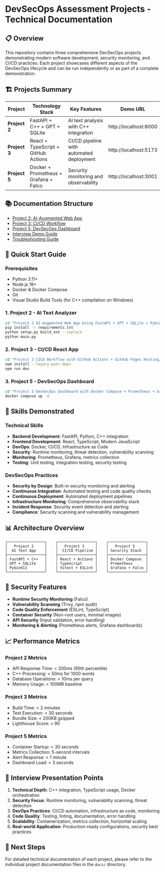 # DevSecOps Assessment Projects - Technical Documentation

## 📋 Overview

This repository contains three comprehensive DevSecOps projects demonstrating modern software development, security monitoring, and CI/CD practices. Each project showcases different aspects of the DevSecOps lifecycle and can be run independently or as part of a complete demonstration.

## 🏗️ Projects Summary

| Project | Technology Stack | Key Features | Demo URL |
|---------|------------------|--------------|----------|
| **Project 2** | FastAPI + C++ + GPT + SQLite | AI text analysis with C++ integration | http://localhost:8000 |
| **Project 3** | React + TypeScript + GitHub Actions | CI/CD pipeline with automated deployment | http://localhost:5173 |
| **Project 5** | Docker + Prometheus + Grafana + Falco | Security monitoring and observability | http://localhost:3001 |

## 📚 Documentation Structure

- [Project 2: AI-Augmented Web App](./docs/PROJECT_2_DOCUMENTATION.md)
- [Project 3: CI/CD Workflow](./docs/PROJECT_3_DOCUMENTATION.md)
- [Project 5: DevSecOps Dashboard](./docs/PROJECT_5_DOCUMENTATION.md)
- [Interview Demo Guide](./docs/INTERVIEW_DEMO_GUIDE.md)
- [Troubleshooting Guide](./docs/TROUBLESHOOTING.md)

## 🚀 Quick Start Guide

### Prerequisites
- Python 3.11+
- Node.js 18+
- Docker & Docker Compose
- Git
- Visual Studio Build Tools (for C++ compilation on Windows)

### 1. Project 2 - AI Text Analyzer
```bash
cd "Project 2 AI-Augmented Web App Using FastAPI + GPT + SQLite + Pybind11 (C++)"
pip install -r requirements.txt
python setup.py build_ext --inplace
python main.py
```

### 2. Project 3 - CI/CD React App
```bash
cd "Project 3 CICD Workflow with GitHub Actions + GitHub Pages Hosting/frontend"
npm install --legacy-peer-deps
npm run dev
```

### 3. Project 5 - DevSecOps Dashboard
```bash
cd "Project 5 DevSecOps Dashboard with Docker Compose + Prometheus + Grafana + Falco"
docker compose up -d
```

## 🎯 Skills Demonstrated

### Technical Skills
- **Backend Development**: FastAPI, Python, C++ integration
- **Frontend Development**: React, TypeScript, Modern JavaScript
- **DevOps**: Docker, CI/CD, Infrastructure as Code
- **Security**: Runtime monitoring, threat detection, vulnerability scanning
- **Monitoring**: Prometheus, Grafana, metrics collection
- **Testing**: Unit testing, integration testing, security testing

### DevSecOps Practices
- **Security by Design**: Built-in security monitoring and alerting
- **Continuous Integration**: Automated testing and code quality checks
- **Continuous Deployment**: Automated deployment pipelines
- **Infrastructure Monitoring**: Comprehensive observability stack
- **Incident Response**: Security event detection and alerting
- **Compliance**: Security scanning and vulnerability management

## 📊 Architecture Overview

```
┌─────────────────┐    ┌─────────────────┐    ┌─────────────────┐
│   Project 2     │    │   Project 3     │    │   Project 5     │
│  AI Text App    │    │  CI/CD Pipeline │    │ Security Stack  │
├─────────────────┤    ├─────────────────┤    ├─────────────────┤
│ FastAPI + C++   │    │ React + Actions │    │ Docker Compose  │
│ GPT + SQLite    │    │ TypeScript      │    │ Prometheus      │
│ Pybind11        │    │ Vitest + ESLint │    │ Grafana + Falco │
└─────────────────┘    └─────────────────┘    └─────────────────┘
```

## 🔐 Security Features

- **Runtime Security Monitoring** (Falco)
- **Vulnerability Scanning** (Trivy, npm audit)
- **Code Quality Enforcement** (ESLint, TypeScript)
- **Container Security** (Non-root users, minimal images)
- **API Security** (Input validation, error handling)
- **Monitoring & Alerting** (Prometheus alerts, Grafana dashboards)

## 📈 Performance Metrics

### Project 2 Metrics
- API Response Time: < 200ms (95th percentile)
- C++ Processing: < 50ms for 1000 words
- Database Operations: < 10ms per query
- Memory Usage: < 100MB baseline

### Project 3 Metrics
- Build Time: < 2 minutes
- Test Execution: < 30 seconds
- Bundle Size: < 200KB gzipped
- Lighthouse Score: > 90

### Project 5 Metrics
- Container Startup: < 30 seconds
- Metrics Collection: 5-second intervals
- Alert Response: < 1 minute
- Dashboard Load: < 3 seconds

## 🎤 Interview Presentation Points

1. **Technical Depth**: C++ integration, TypeScript usage, Docker orchestration
2. **Security Focus**: Runtime monitoring, vulnerability scanning, threat detection
3. **DevOps Practices**: CI/CD automation, infrastructure as code, monitoring
4. **Code Quality**: Testing, linting, documentation, error handling
5. **Scalability**: Containerization, metrics collection, horizontal scaling
6. **Real-world Application**: Production-ready configurations, security best practices

## 📝 Next Steps

For detailed technical documentation of each project, please refer to the individual project documentation files in the `docs/` directory.
